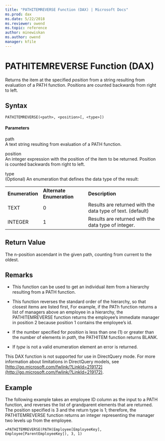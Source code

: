 ```yaml
---
title: "PATHITEMREVERSE Function (DAX) | Microsoft Docs"
ms.prod: dax
ms.date: 5/22/2018
ms.reviewer: owend
ms.topic: reference
author: minewiskan
ms.author: owend
manager: kfile
---
```

# PATHITEMREVERSE Function (DAX)
Returns the item at the specified *position* from a string resulting from evaluation of a PATH function. Positions are counted backwards from right to left.  
  
## Syntax  
  
```  
PATHITEMREVERSE(<path>, <position>[, <type>])  
```  
  
#### Parameters  
path  
A text string resulting from evaluation of a PATH function.  
  
position  
An integer expression with the position of the item to be returned. Position is counted backwards from right to left.  
  
type  
(Optional) An enumeration that defines the data type of the result:  
  
||||  
|-|-|-|  
|**Enumeration**|**Alternate Enumeration**|**Description**|  
|TEXT|0|Results are returned with the data type of text. (default)|  
|INTEGER|1|Results are returned with the data type of integer.|  
  
## Return Value  
The n-position ascendant in the given path, counting from current to the oldest.  
  
## Remarks  
  
-   This function can be used to get an individual item from a hierarchy resulting from a PATH function.  
  
-   This function reverses the standard order of the hierarchy, so that closest items are listed first, For example, if the PATh function returns a list of managers above an employee in a hierarchy, the PATHITEMREVERSE function returns the employee’s immediate manager in position 2 because position 1 contains the employee’s id.  
  
-   If the number specified for *position* is less than one (1) or greater than the number of elements in *path*, the PATHITEM function  returns BLANK.  
  
-   If *type* is not a valid enumeration element an error is returned.  
  
This DAX function is not supported for use in DirectQuery mode. For more information about limitations in DirectQuery models, see  [http://go.microsoft.com/fwlink/?LinkId=219172](http://go.microsoft.com/fwlink/?LinkId=219172).  
  
## Example  
The following example takes an employee ID column as the input to a PATH function, and reverses the list of grandparent elements that are returned. The position specified is 3 and the return type is 1; therefore, the PATHITEMREVERSE function returns an integer representing the manager two levels up from the employee.  
  
```  
=PATHITEMREVERSE(PATH(Employee[EmployeeKey], Employee[ParentEmployeeKey]), 3, 1)  
```  
